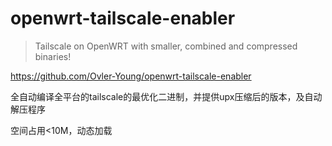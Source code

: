 # openwrt-tailscale-enabler

> Tailscale on OpenWRT with smaller, combined and compressed binaries!

<https://github.com/Ovler-Young/openwrt-tailscale-enabler>

全自动编译全平台的tailscale的最优化二进制，并提供upx压缩后的版本，及自动解压程序

空间占用<10M，动态加载